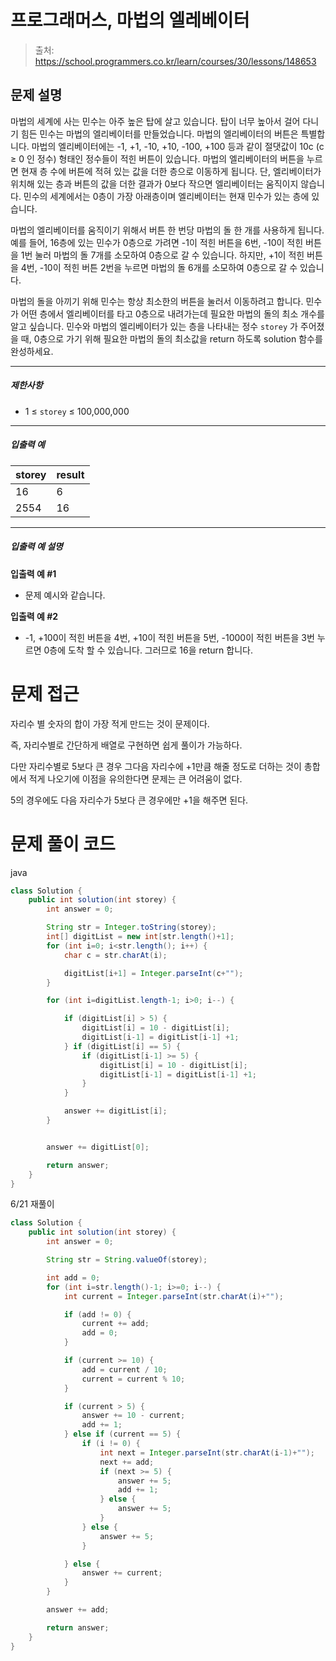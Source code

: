 # 프로그래머스, 마법의 엘레베이터

> 출처: https://school.programmers.co.kr/learn/courses/30/lessons/148653

## 문제 설명

마법의 세계에 사는 민수는 아주 높은 탑에 살고 있습니다. 탑이 너무 높아서 걸어 다니기 힘든 민수는 마법의 엘리베이터를 만들었습니다. 마법의 엘리베이터의 버튼은 특별합니다. 마법의 엘리베이터에는 -1, +1, -10, +10, -100, +100 등과 같이 절댓값이 10c (c ≥ 0 인 정수) 형태인 정수들이 적힌 버튼이 있습니다. 마법의 엘리베이터의 버튼을 누르면 현재 층 수에 버튼에 적혀 있는 값을 더한 층으로 이동하게 됩니다. 단, 엘리베이터가 위치해 있는 층과 버튼의 값을 더한 결과가 0보다 작으면 엘리베이터는 움직이지 않습니다. 민수의 세계에서는 0층이 가장 아래층이며 엘리베이터는 현재 민수가 있는 층에 있습니다.

마법의 엘리베이터를 움직이기 위해서 버튼 한 번당 마법의 돌 한 개를 사용하게 됩니다.예를 들어, 16층에 있는 민수가 0층으로 가려면 -1이 적힌 버튼을 6번, -10이 적힌 버튼을 1번 눌러 마법의 돌 7개를 소모하여 0층으로 갈 수 있습니다. 하지만, +1이 적힌 버튼을 4번, -10이 적힌 버튼 2번을 누르면 마법의 돌 6개를 소모하여 0층으로 갈 수 있습니다.

마법의 돌을 아끼기 위해 민수는 항상 최소한의 버튼을 눌러서 이동하려고 합니다. 민수가 어떤 층에서 엘리베이터를 타고 0층으로 내려가는데 필요한 마법의 돌의 최소 개수를 알고 싶습니다. 민수와 마법의 엘리베이터가 있는 층을 나타내는 정수 `storey` 가 주어졌을 때, 0층으로 가기 위해 필요한 마법의 돌의 최소값을 return 하도록 solution 함수를 완성하세요.

---

##### 제한사항

-   1 ≤ `storey` ≤ 100,000,000

---

##### 입출력 예

| storey | result |
| ------ | ------ |
| 16     | 6      |
| 2554   | 16     |

---

##### 입출력 예 설명

**입출력 예 #1**

-   문제 예시와 같습니다.

**입출력 예 #2**

-   -1, +100이 적힌 버튼을 4번, +10이 적힌 버튼을 5번, -1000이 적힌 버튼을 3번 누르면 0층에 도착 할 수 있습니다. 그러므로 16을 return 합니다.

# 문제 접근

자리수 별 숫자의 합이 가장 적게 만드는 것이 문제이다.

즉, 자리수별로 간단하게 배열로 구현하면 쉽게 풀이가 가능하다.

다만 자리수별로 5보다 큰 경우 그다음 자리수에 +1만큼 해줄 정도로 더하는 것이 총합에서 적게 나오기에 이점을 유의한다면 문제는 큰 어려움이 없다.

5의 경우에도 다음 자리수가 5보다 큰 경우에만 +1을 해주면 된다.

# 문제 풀이 코드

java

```java
class Solution {
    public int solution(int storey) {
        int answer = 0;

        String str = Integer.toString(storey);
        int[] digitList = new int[str.length()+1];
        for (int i=0; i<str.length(); i++) {
            char c = str.charAt(i);

            digitList[i+1] = Integer.parseInt(c+"");
        }

        for (int i=digitList.length-1; i>0; i--) {

            if (digitList[i] > 5) {
                digitList[i] = 10 - digitList[i];
                digitList[i-1] = digitList[i-1] +1;
            } if (digitList[i] == 5) {
                if (digitList[i-1] >= 5) {
                    digitList[i] = 10 - digitList[i];
                    digitList[i-1] = digitList[i-1] +1;
                }
            }

            answer += digitList[i];
        }


        answer += digitList[0];

        return answer;
    }
}
```

6/21 재풀이

```java
class Solution {
    public int solution(int storey) {
        int answer = 0;

        String str = String.valueOf(storey);

        int add = 0;
        for (int i=str.length()-1; i>=0; i--) {
            int current = Integer.parseInt(str.charAt(i)+"");

            if (add != 0) {
                current += add;
                add = 0;
            }

            if (current >= 10) {
                add = current / 10;
                current = current % 10;
            }

            if (current > 5) {
                answer += 10 - current;
                add += 1;
            } else if (current == 5) {
                if (i != 0) {
                    int next = Integer.parseInt(str.charAt(i-1)+"");
                    next += add;
                    if (next >= 5) {
                        answer += 5;
                        add += 1;
                    } else {
                        answer += 5;
                    }
                } else {
                    answer += 5;
                }

            } else {
                answer += current;
            }
        }

        answer += add;

        return answer;
    }
}
```
